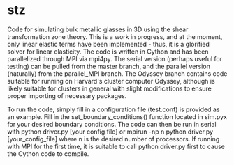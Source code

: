 # stz
Code for simulating bulk metallic glasses in 3D using the shear transformation zone theory. This is a work in progress, and at the moment, only linear elastic terms have been implemented - thus, it is a glorified solver for linear elasticity. The code is written in Cython and has been parallelized through MPI via mpi4py. The serial version (perhaps useful for testing) can be pulled from the master branch, and the parallel version (naturally) from the parallel_MPI branch. The Odyssey branch contains code suitable for running on Harvard's cluster computer Odyssey, although is likely suitable for clusters in general with slight modifications to ensure proper importing of necessary packages.

To run the code, simply fill in a configuration file (test.conf) is provided as an example. Fill in the set_boundary_conditions() function located in sim.pyx for your desired boundary conditions. The code can then be run in serial with python driver.py [your config file] or mpirun -np n python driver.py [your_config_file] where n is the desired number of processors. If running with MPI for the first time, it is suitable to call python driver.py first to cause the Cython code to compile.
